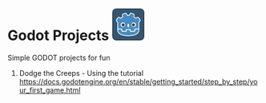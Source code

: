 # Godot Projects ![alt text](./dodge-the-creeps/icon.png)
Simple GODOT projects for fun

1. Dodge the Creeps - Using the tutorial https://docs.godotengine.org/en/stable/getting_started/step_by_step/your_first_game.html

   